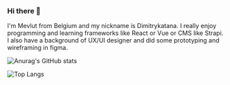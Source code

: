 ### Hi there 👋

I'm Mevlut from Belgium and my nickname is Dimitrykatana. I really enjoy programming and learning frameworks like
React or Vue or CMS like Strapi. I also have a background of UX/UI designer and did some prototyping and wireframing in figma. 

![Anurag's GitHub stats](https://github-readme-stats.vercel.app/api?username=dimitrykatana&count_private=true&show_icons=true&theme=codeSTACKr)

![Top Langs](https://github-readme-stats.vercel.app/api/top-langs/?username=dimitrykatana)
